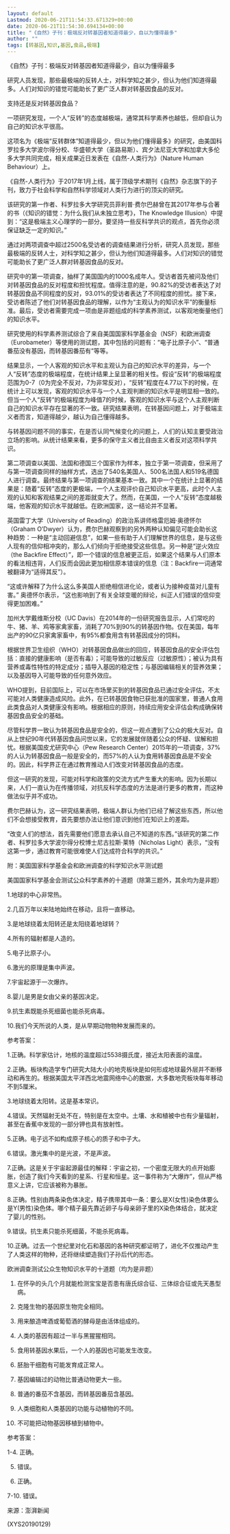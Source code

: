 ```yaml
---
layout: default
Lastmod: 2020-06-21T11:54:33.671329+00:00
date: 2020-06-21T11:54:30.694134+00:00
title: "《自然》子刊：极端反对转基因者知道得最少，自以为懂得最多"
author: ""
tags: [转基因,知识,基因,食品,极端]
---
```


《自然》子刊：极端反对转基因者知道得最少，自以为懂得最多

研究人员发现，那些最极端的反转人士，对科学知之甚少，但认为他们知道得最多。人们对知识的错觉可能助长了更广泛人群对转基因食品的反对。

支持还是反对转基因食品？

一项研究发现，一个人“反转”的态度越极端，通常其科学素养也越低，但却自认为自己的知识水平很高。

这项名为《极端“反转群体”知道得最少，但以为他们懂得最多》的研究，由美国科罗拉多大学波尔得分校、华盛顿大学（圣路易斯）、宾夕法尼亚大学和加拿大多伦多大学共同完成，相关成果近日发表在《自然-人类行为》（Nature Human Behaviour）上。

《自然-人类行为》于2017年1月上线，属于顶级学术期刊《自然》杂志旗下的子刊，致力于社会科学和自然科学领域对人类行为进行的顶尖的研究。

该研究的第一作者、科罗拉多大学研究员菲利普·费尔巴赫曾在其2017年参与合著的书（《知识的错觉：为什么我们从未独立思考》，The Knowledge Illusion）中提到：“这是极端主义心理学的一部分。要坚持一些反科学共识的观点，首先你必须保证缺乏一定的知识。”

通过对两项调查中超过2500名受访者的调查结果进行分析，研究人员发现，那些最极端的反转人士，对科学知之甚少，但认为他们知道得最多。人们对知识的错觉可能助长了更广泛人群对转基因食品的反对。

研究中的第一项调查，抽样了美国国内的1000名成年人。受访者首先被问及他们对转基因食品的反对程度和担忧程度。值得注意的是，90.82%的受访者表达了对转基因食品不同程度的反对，93.01%的受访者表达了不同程度的担忧。接下来，受访者陈述了他们对转基因食品的理解，以作为“主观认为的知识水平”的衡量标准。最后，受访者需要完成一项由是非题组成的科学素养测试，以客观地衡量他们的知识水平。

研究使用的科学素养测试综合了来自美国国家科学基金会（NSF）和欧洲调查（Eurobameter）等使用的测试题，其中包括的问题有：“电子比原子小”、“普通番茄没有基因，而转基因番茄有”等等。

结果显示，一个人客观的知识水平和主观认为自己的知识水平的差异，与一个人“反转”态度的极端程度，在统计结果上呈显著的相关性。假设“反转”的极端程度范围为0-7（0为完全不反对，7为非常反对），“反转”程度在4.77以下的时候，在统计上可以发现，客观的知识水平与一个人主观判断的知识水平是明显相一致的。但当一个人“反转”的极端程度为峰值7的时候，客观的知识水平与这个人主观判断自己的知识水平存在显著的不一致。研究结果表明，在转基因问题上，对于极端主义者而言，知道得越少，越认为自己懂得越多。

与转基因问题不同的事实，在是否认同气候变化的问题上，人们的认知主要受政治立场的影响。从统计结果来看，更多的保守主义者比自由主义者反对这项科学共识。

第二项调查以美国、法国和德国三个国家作为样本，独立于第一项调查，但采用了与第一项调查同样的抽样方式，选出了540名美国人、500名法国人和519名德国人进行调查。最终结果与第一项调查的结果基本一致。其中一个在统计上显著的结果是：随着“反转”态度的更极端，一个人主观评价自己知识水平更高，此时个人主观的认知和客观结果之间的差距就变大了。然而，在美国，一个人“反转”态度越极端，他客观的知识水平就越低。在欧洲国家，这一结论并不显著。

英国雷丁大学（University of Reading）的政治系讲师格雷厄姆·奥德怀尔（Graham O’Dwyer）认为，费尔巴赫观察到的另外两种认知偏见可能会助长这种趋势：一种是“主动回避信息”，如果一些有助于人们理解世界的信息，是与这些人现有的信仰相冲突的，那么人们倾向于拒绝接受这些信息。另一种是“逆火效应（the Backfire Effect）”，即一个错误的信息被更正后，如果这个结果与人们原本的看法相违背，人们反而会因此更加相信原本错误的信息（注：Backfire一词通常被翻译为“适得其反”）。

“这或许解释了为什么这么多美国人拒绝相信进化论，或者认为接种疫苗对儿童有害。” 奥德怀尔表示，“这也影响到了有关全球变暖的辩论，纠正人们错误的信仰变得更加困难。”

加州大学戴维斯分校（UC Davis）在2014年的一份研究报告显示，人们常吃的牛、猪、羊、鸡等家禽家畜，消耗了70%到90%的转基因作物。仅在美国，每年出产的90亿只家禽家畜中，有95%都食用含有转基因成分的饲料。

根据世界卫生组织（WHO）对转基因食品做出的回应，转基因食品的安全评估包括：直接的健康影响（是否有毒）；可能导致的过敏反应（过敏原性）；被认为具有营养或毒性特性的特定成分；插导入基因的稳定性；与基因编辑相关的营养效果；以及基因导入可能导致的任何意外效应。

WHO提到，目前国际上，可以在市场里买到的转基因食品已通过安全评估，不太可能对人类健康造成风险。此外，在已转基因食物已获批准的国家里，普通人食用此类食品对人类健康没有影响。根据相应的原则，持续应用安全评估会构成确保转基因食品安全的基础。

尽管科学界一致认为转基因食品是安全的，但这一观点遭到了公众的极大反对。自从上世纪90年代转基因食品问世以来，它的发展就伴随着公众的怀疑、误解和担忧。根据美国皮尤研究中心（Pew Research Center）2015年的一项调查，37%的人认为转基因食品一般是安全的，而57%的人认为食用转基因食品是不安全的。因此，科学界正在通过教育推动人们改变对转基因食品的态度。

但这一研究的发现，可能对科学和政策的交流方式产生重大的影响。因为长期以来，人们一直认为在传播领域，对抗反科学态度的方法是进行更多的教育，而这种做法似乎并不成功。

费尔巴赫认为，这一研究结果表明，极端人群认为他们已经了解这些东西，所以他们不会想接受教育，首先要想办法让他们意识到他们在知识上的差距。

“改变人们的想法，首先需要他们愿意去承认自己不知道的东西。”该研究的第二作者、科罗拉多大学波尔得分校博士尼古拉斯·莱特（Nicholas Light）表示，“没有这第一步，通过教育可能很难使人们达成符合科学的共识。”

附：美国国家科学基金会和欧洲调查的科学知识水平测试题

美国国家科学基金会测试公众科学素养的十道题（除第三题外，其余均为是非题）

1.地球的中心非常热。

2.几百万年以来陆地始终在移动，且将一直移动。

3.是地球绕着太阳转还是太阳绕着地球转？

4.所有的辐射都是人造的。

5.电子比原子小。

6.激光的原理是集中声波。

7.宇宙起源于一次爆炸。

8.婴儿是男是女由父亲的基因决定。

9.抗生素既能杀死细菌也能杀死病毒。

10.我们今天所说的人类，是从早期动物物种发展而来的。

参考答案：

1.正确。科学家估计，地核的温度超过5538摄氏度，接近太阳表面的温度。

2.正确。板块构造学专门研究大陆大小的地壳板块是如何形成地球最外层并不断移动和再生的。根据美国太平洋西北地震网络中心的数据，大多数地壳板块每年移动不到5厘米。

3.地球绕着太阳转。这是基本常识。

4.错误。天然辐射无处不在，特别是在太空中。土壤、水和植被中也有少量辐射，甚至在香蕉中发现的一部分钾也具有放射性。

5.正确。电子远不如构成原子核心的质子和中子大。

6.错误。激光集中的是光波，不是声波。

7.正确。这是关于宇宙起源最佳的解释：宇宙之初，一个密度无限大的点开始膨胀，创造了我们今天看到的星系、行星和恒星。这一事件称为“大爆炸”，但从严格意义上讲，它应该被称为暴胀。

8.正确。性别由两条染色体决定，精子携带其中一条：要么是X(女性)染色体要么是Y(男性)染色体。哪个精子最先靠近卵子与母亲卵子里的X染色体结合，就决定了婴儿的性别。

9.错误。抗生素只能杀死细菌，不能杀死病毒。

10.正确。过去一个世纪里对化石和基因的各种研究都证明了，进化不仅推动产生了人类这样的物种，还将继续塑造我们子孙后代的形态。

欧洲调查测试公众生物知识水平的十道题（均为是非题）

1. 在怀孕的头几个月就能检测宝宝是否患有唐氏综合征、三体综合征或先天愚型病。

2. 克隆生物的基因原生物完全相同。

3. 用来酿造啤酒或葡萄酒的酵母是由活体组成的。

4. 人类的基因有超过一半与黑猩猩相同。

5. 食用转基因水果后，一个人的基因也可能发生改变。

6. 胚胎干细胞有可能发育成正常人。

7. 基因编辑过的动物比普通动物更大一些。

8. 普通的番茄不含基因，而转基因番茄含基因。

9. 人类细胞和人类基因的功能与动植物的不同。

10. 不可能把动物基因移植到植物中。

参考答案：

1-4. 正确。

5. 错误。

6. 正确。

7-10. 错误。

来源：澎湃新闻

(XYS20190129)

